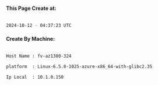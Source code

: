 
   
#### This Page Create at:

```bash

2024-10-12 - 04:37:23 UTC

```

#### Create By Machine:

```bash

Host Name : fv-az1380-324

platform  : Linux-6.5.0-1025-azure-x86_64-with-glibc2.35

Ip Local  : 10.1.0.150

```


